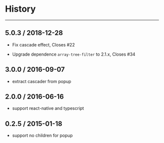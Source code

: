 # History
----

## 5.0.3 / 2018-12-28

- Fix cascade effect, Closes #22

- Upgrade dependence `array-tree-filter` to 2.1.x, Closes #34

## 3.0.0 / 2016-09-07

- extract cascader from popup


## 2.0.0 / 2016-06-16

- support react-native and typescript

## 0.2.5 / 2015-01-18

- support no children for popup